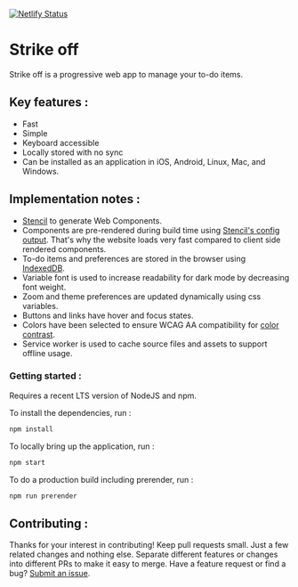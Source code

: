 [![Netlify Status](https://api.netlify.com/api/v1/badges/84a9cbe6-0868-44b7-a621-9b85c86731cc/deploy-status)](https://app.netlify.com/sites/strike-off/deploys)

# Strike off

Strike off is a progressive web app to manage your to-do items.

## Key features :

- Fast
- Simple
- Keyboard accessible
- Locally stored with no sync
- Can be installed as an application in iOS, Android, Linux, Mac, and Windows.

## Implementation notes : 

- [Stencil](https://stenciljs.com/) to generate Web Components.
- Components are pre-rendered during build time using [Stencil's config output](https://stenciljs.com/docs/static-site-generation#how-static-site-generation-and-prerendering-works). That's why the website loads very fast compared to client side rendered components.
- To-do items and preferences are stored in the browser using [IndexedDB](https://developer.mozilla.org/en-US/docs/Web/API/IndexedDB_API).
- Variable font is used to increase readability for dark mode by decreasing font weight.
- Zoom and theme preferences are updated dynamically using css variables.
- Buttons and links have hover and focus states.
- Colors have been selected to ensure WCAG AA compatibility for [color contrast](https://webaim.org/resources/contrastchecker/).
- Service worker is used to cache source files and assets to support offline usage.

### Getting started : 
Requires a recent LTS version of NodeJS and npm.

To install the dependencies, run :
```bash
npm install
```
To locally bring up the application, run :
```bash
npm start
```
To do a production build including prerender, run :
```bash
npm run prerender
```

## Contributing :

Thanks for your interest in contributing! 
Keep pull requests small.
Just a few related changes and nothing else.
Separate different features or changes into different PRs to make it easy to merge.
Have a feature request or find a bug? [Submit an issue](https://github.com/shreeshbhat/strike-off/issues).